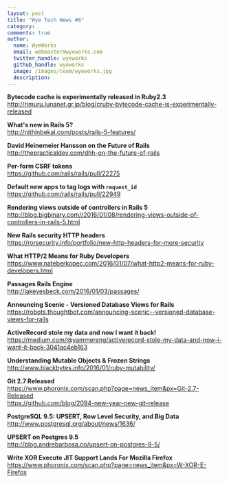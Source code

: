 ```yaml
---
layout: post
title: "Wye Tech News #6"
category:
comments: true
author:
  name: WyeWorks
  email: webmaster@wyeworks.com
  twitter_handle: wyeworks
  github_handle: wyeworks
  image: /images/team/wyeworks.jpg
  description:
---
```


**Bytecode cache is experimentally released in Ruby2.3**<br/>
http://rimuru.lunanet.gr.jp/blog/cruby-bytecode-cache-is-experimentally-released

**What's new in Rails 5?**<br/>
http://nithinbekal.com/posts/rails-5-features/

**David Heinemeier Hansson on the Future of Rails**<br/>
http://thepracticaldev.com/dhh-on-the-future-of-rails

<!-- more -->

**Per-form CSRF tokens**<br/>
https://github.com/rails/rails/pull/22275

**Default new apps to tag logs with `request_id`**<br/>
https://github.com/rails/rails/pull/22949

**Rendering views outside of controllers in Rails 5**<br/>
http://blog.bigbinary.com//2016/01/08/rendering-views-outside-of-controllers-in-rails-5.html

**New Rails security HTTP headers**<br/>
https://rorsecurity.info/portfolio/new-http-headers-for-more-security

**What HTTP/2 Means for Ruby Developers**<br/>
https://www.nateberkopec.com/2016/01/07/what-http2-means-for-ruby-developers.html

**Passages Rails Engine**<br/>
http://jakeyesbeck.com/2016/01/03/passages/

**Announcing Scenic - Versioned Database Views for Rails**
https://robots.thoughtbot.com/announcing-scenic--versioned-database-views-for-rails

**ActiveRecord stole my data and now I want it back!**<br/>
https://medium.com/@yammereng/activerecord-stole-my-data-and-now-i-want-it-back-3041ac4eb163

**Understanding Mutable Objects & Frozen Strings**
http://www.blackbytes.info/2016/01/ruby-mutability/

**Git 2.7 Released**<br/>
https://www.phoronix.com/scan.php?page=news_item&px=Git-2.7-Released<br/>
https://github.com/blog/2094-new-year-new-git-release

**PostgreSQL 9.5: UPSERT, Row Level Security, and Big Data**<br/>
http://www.postgresql.org/about/news/1636/

**UPSERT on Postgres 9.5**<br/>
http://blog.andrebarbosa.co/upsert-on-postgres-9-5/

**Write XOR Execute JIT Support Lands For Mozilla Firefox**<br/>
https://www.phoronix.com/scan.php?page=news_item&px=W-XOR-E-Firefox
